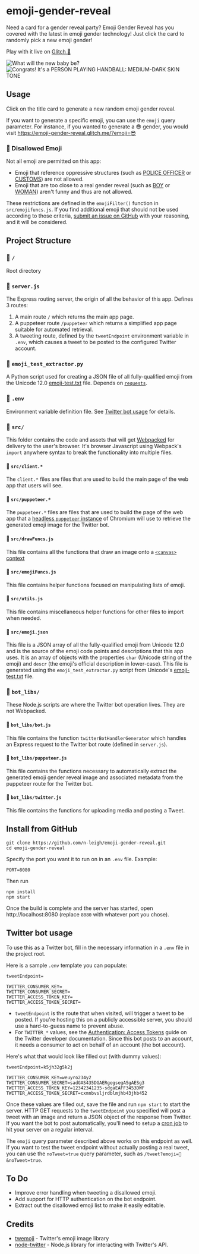 # emoji-gender-reveal
Need a card for a gender reveal party? Emoji Gender Reveal has you covered with the latest in emoji gender technology!
Just click the card to randomly pick a new emoji gender!

Play with it live on [Glitch 🎏](https://emoji-gender-reveal.glitch.me)

![What will the new baby be?](https://cdn.jsdelivr.net/gh/n-leigh/emoji-gender-reveal@265db182c4d2f6f2743df930359429ca1631cd9e/readme_assets/titlescreen.png)
![Congrats! It's a PERSON PLAYING HANDBALL: MEDIUM-DARK SKIN TONE](https://cdn.jsdelivr.net/gh/n-leigh/emoji-gender-reveal@265db182c4d2f6f2743df930359429ca1631cd9e/readme_assets/emojiscreen.png)

## Usage
Click on the title card to generate a new random emoji gender reveal.

If you want to generate a specific emoji, you can use the `emoji` query parameter. For instance, if you wanted to generate a 😎 gender, you would visit
https://emoji-gender-reveal.glitch.me/?emoji=😎

### 🚫 Disallowed Emoji

Not all emoji are permitted on this app:
- Emoji that reference oppressive structures (such as [POLICE OFFICER](https://emojipedia.org/police-officer/) or [CUSTOMS](https://emojipedia.org/passport-control/)) are not allowed.
- Emoji that are too close to a real gender reveal (such as [BOY](https://emojipedia.org/boy/) or [WOMAN](https://emojipedia.org/woman/)) aren't funny and thus are not allowed.

These restrictions are defined in the `emojiFilter()` function in `src/emojifuncs.js`. If you find additional emoji that should not be used according to those criteria, [submit an issue on GitHub](https://github.com/n-leigh/emoji-gender-reveal/issues) with your reasoning, and it will be considered.


## Project Structure
### 📁 `/`
Root directory

### 📄 `server.js`
The Express routing server, the origin of all the behavior of this app. Defines 3 routes:
1. A main route `/` which returns the main app page.
2. A puppeteer route `/puppeteer` which returns a simplified app page suitable for automated retrieval.
3. A tweeting route, defined by the `tweetEndpoint` environment variable in `.env`, which causes a tweet to be posted to the configured Twitter account.

### 📄 `emoji_test_extractor.py`
A Python script used for creating a JSON file of all fully-qualified emoji from the Unicode 12.0 [emoji-test.txt](https://unicode.org/Public/emoji/12.0/emoji-test.txt) file. Depends on [`requests`](https://pypi.org/project/requests/).

### 📄 `.env`
Environment variable definition file.
See [Twitter bot usage](#twitter-bot-usage) for details.

### 📁 `src/`
This folder contains the code and assets that will get [Webpacked](https://webpack.js.org/) for delivery to the user's browser. It's browser Javascript using Webpack's `import` anywhere syntax to break the functionality into multiple files.

#### 📄 `src/client.*`
The `client.*` files are files that are used to build the main page of the web app that users will see.

#### 📄 `src/puppeteer.*`
The `puppeteer.*` files are files that are used to build the page of the web app that a [headless `puppeteer` instance](https://github.com/GoogleChrome/puppeteer) of Chromium will use to retrieve the generated emoji image for the Twitter bot.

#### 📄 `src/drawFuncs.js`
This file contains all the functions that draw an image onto a [`<canvas>` context](https://developer.mozilla.org/en-US/docs/Web/API/CanvasRenderingContext2D)

#### 📄 `src/emojiFuncs.js`
This file contains helper functions focused on manipulating lists of emoji.

#### 📄 `src/utils.js`
This file contains miscellaneous helper functions for other files to import when needed.

#### 📄 `src/emoji.json`
This file is a JSON array of all the fully-qualified emoji from Unicode 12.0 and is the source of the emoji code points and descriptions that this app uses. It is an array of objects with the properties `char` (Unicode string of the emoji) and `descr` (the emoji's official description in lower-case). This file is generated using the `emoji_test_extractor.py` script from Unicode's [emoji-test.txt](https://unicode.org/Public/emoji/12.0/emoji-test.txt) file.

### 📁 `bot_libs/`
These Node.js scripts are where the Twitter bot operation lives. They are not Webpacked.

#### 📄 `bot_libs/bot.js`
This file contains the function `twitterBotHandlerGenerator` which handles an Express request to the Twitter bot route (defined in `server.js`).

#### 📄 `bot_libs/puppeteer.js`
This file contains the functions necessary to automatically extract the generated emoji gender reveal image and associated metadata from the puppeteer route for the Twitter bot.

#### 📄 `bot_libs/twitter.js`
This file contains the functions for uploading media and posting a Tweet.


## Install from GitHub
```
git clone https://github.com/n-leigh/emoji-gender-reveal.git
cd emoji-gender-reveal
```
Specify the port you want it to run on in an `.env` file. Example:
```
PORT=8080
```
Then run
```
npm install
npm start
```
Once the build is complete and the server has started, open http://localhost:8080 (replace `8080` with whatever port you chose).


## Twitter bot usage
To use this as a Twitter bot, fill in the necessary information in a `.env` file in the project root.

Here is a sample `.env` template you can populate:
```
tweetEndpoint=

TWITTER_CONSUMER_KEY=
TWITTER_CONSUMER_SECRET=
TWITTER_ACCESS_TOKEN_KEY=
TWITTER_ACCESS_TOKEN_SECRET=
```

- `tweetEndpoint` is the route that when visited, will trigger a tweet to be posted. If you're hosting this on a publicly accessible server, you should use a hard-to-guess name to prevent abuse.
- For `TWITTER_*` values, see the [Authentication: Access Tokens](https://developer.twitter.com/en/docs/basics/authentication/guides/access-tokens.html) guide on the Twitter developer documentation. Since this bot posts to an account, it needs a consumer to act on behalf of an account (the bot account).

Here's what that would look like filled out (with dummy values):
```
tweetEndpoint=k5jh32g5k2j

TWITTER_CONSUMER_KEY=weuyro234y2
TWITTER_CONSUMER_SECRET=sadGAS435DGAERgegsegASgAESg3
TWITTER_ACCESS_TOKEN_KEY=12342341235-sdgaEAFF3453DWF
TWITTER_ACCESS_TOKEN_SECRET=cxmnbvsljrdblmjhb43jhb452
```

Once these values are filled out, save the file and run `npm start` to start the server. HTTP GET requests to the `tweetEndpoint` you specified will post a tweet with an image and return a JSON object of the response from Twitter. If you want the bot to post automatically, you'll need to setup a [cron job](https://www.google.com/search?q=free+web+cron) to hit your server on a regular interval.

The `emoji` query parameter described above works on this endpoint as well. If you want to test the tweet endpoint without actually posting a real tweet, you can use the `noTweet=true` query parameter, such as `/tweet?emoji=🤖&noTweet=true`.

## To Do
- Improve error handling when tweeting a disallowed emoji.
- Add support for HTTP authentication on the bot endpoint.
- Extract out the disallowed emoji list to make it easily editable.

## Credits
- [twemoji](https://github.com/twitter/twemoji) - Twitter's emoji image library
- [node-twitter](https://github.com/desmondmorris/node-twitter) - Node.js library for interacting with Twitter's API.
